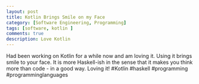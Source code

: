 ```yaml
---
layout: post
title: Kotlin Brings Smile on my Face
category: [Software Engineering, Programming]
tags: [software, kotlin ]
comments: true
description: Love Kotlin
---
```


Had been working on Kotlin for a while now and am loving it. Using it brings smile to your face. It is more Haskell-ish in the sense that it makes you think more than code - in a good way. Loving it! #Kotlin #haskell #programming #programminglanguages
